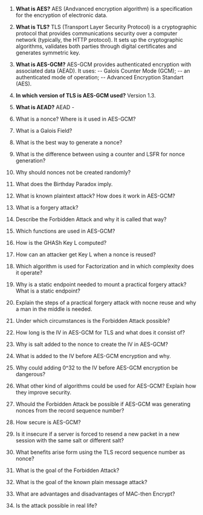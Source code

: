 1. **What is AES?**
AES (Andvanced encryption algorithm) is a specification for the encryption of electronic data.

2. **What is TLS?**
TLS (Transport Layer Security Protocol) is a cryptographic protocol that provides communications security over a computer network (typically, the HTTP protocol). It sets up the cryptographic algorithms, validates both parties through digital certificates and generates symmetric key.

3. **What is AES-GCM?**
AES-GCM provides authenticated encryption with associated data (AEAD). It uses:
-- Galois Counter Mode (GCM);
-- an authenticated mode of operation;
-- Advanced Encryption Standart (AES).

3. **In which version of TLS is AES-GCM used?**
Version 1.3.

4. **What is AEAD?**
AEAD - 
5. What is a nonce? Where is it used in AES-GCM?
6. What is a Galois Field?
5. What is the best way to generate a nonce?
6. What is the difference between using a counter and LSFR for nonce generation?
8. Why should nonces not be created randomly?
9. What does the Birthday Paradox imply.
10. What is known plaintext attack? How does it work in AES-GCM?
2. What is a forgery attack? 
3. Describe the Forbidden Attack and why it is called that way?
3. Which functions are used in AES-GCM?
5. How is the GHASh Key L computed?
6. How can an attacker get Key L when a nonce is reused?
8. Which algorithm is used for Factorization and in which complexity does it operate?
8. Why is a static endpoint needed to mount a practical forgery attack? What is a static endpoint?
9. Explain the steps of a practical forgery attack with nocne reuse and why a man in the middle is needed.
4. Under which circumstances is the Forbidden Attack possible?
7. How long is the IV in AES-GCM for TLS and what does it consist of?
8. Why is salt added to the nonce to create the IV in AES-GCM?
9. What is added to the IV before AES-GCM encryption and why.
10. Why could adding 0^32 to the IV before AES-GCM encryption be dangerous?
11. What other kind of algorithms could be used for AES-GCM? Explain how they improve security.
12. Whould the Forbidden Attack be possible if AES-GCM was generating nonces from the record sequence number?
13. How secure is AES-GCM?
14. Is it insecure if a server is forced to resend a new packet in a new session with the same salt or different salt?
15. What benefits arise form using the TLS record sequence number as nonce? 
17. What is the goal of the Forbidden Attack? 
18. What is the goal of the known plain message attack?
19. What are advantages and disadvantages of MAC-then Encrypt?
20. Is the attack possible in real life? 
